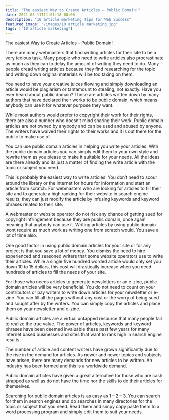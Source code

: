 ```yaml
---
title: "The easiest Way to Create Articles – Public Domain!"
date: 2021-08-11T11:01:18-08:00
description: "10 article marketing Tips for Web Success"
featured_image: "/images/10 article marketing.jpg"
tags: ["10 article marketing"]
---
```


The easiest Way to Create Articles – Public Domain!


There are many webmasters that find writing articles for their site to be a very tedious task. Many people who need to write articles also procrastinate as much as they can to delay the amount of writing they need to do. Many people dread writing articles because they find researching for the topic and writing down original materials will be too taxing on them.

You need to have your creative juices flowing and simply downloading an article would be plagiarism or tantamount to stealing, not exactly. Have you ever heard about public domain? These are articles written down by many authors that have declared their works to be public domain, which means anybody can use it for whatever purpose they want. 

While most authors would prefer to copyright their work for their rights, there are also a number who doesn’t mind sharing their work. Public domain articles are not owned by anybody and can be used and abused by anyone. The writers have waived their rights to their works and it is out there for the public to make use of. 

You can use public domain articles in helping you write your articles. With the public domain articles you can simply edit them to your own style and rewrite them as you please to make it suitable for your needs. All the ideas are there already and its just a matter of finding the write article with the topic or subject you need. 

This is probably the easiest way to write articles. You don’t need to scour around the library or the internet for hours for information and start an article from scratch. For webmasters who are looking for articles to fill their site and to generate a high ranking for their website in search engine results, they can just modify the article by infusing keywords and keyword phrases related to their site. 

A webmaster or website operator do not risk any chance of getting sued for copyright infringement because they are public domain, once again meaning that anybody can use it. Writing articles by using public domain wont require as much work as writing one from scratch would. You save a lot of time also. 

One good factor in using public domain articles for your site or for any project is that you save a lot of money. You dismiss the need to hire experienced and seasoned writers that some website operators use to write their articles.  While a single five hundred worded article would only set you down 10 to 15 dollars, this cost will drastically increase when you need hundreds of articles to fill the needs of your site. 

For those who needs articles to generate newsletters or an e-zine, public domain articles will be very beneficial. You do not need to count on your contributors or pay writers to write down articles for your newsletter or e-zine. You can fill all the pages without any cost or the worry of being sued and sought after by the writers. You can simply copy the articles and place them on your newsletter and e-zine. 

Public domain articles are a virtual untapped resource that many people fail to realize the true value. The power of articles, keywords and keyword phrases have been deemed invaluable these past few years for many internet based businesses and sites that want to rank high in search engine results. 

The number of article and content writers have grown significantly due to the rise in the demand for articles. As newer and newer topics and subjects have arisen, there are many demands for new articles to be written. An industry has been formed and this is a worldwide demand. 

Public domain articles have given a great alternative for those who are cash strapped as well as do not have the time nor the skills to do their articles for themselves.

Searching for public domain articles is as easy as 1 – 2 – 3. You can search for them in search engines and do searches in many directories for the topic or subject that you need. Read them and simpy copy paste them to a word processing program and simply edit them to suit your needs. 



